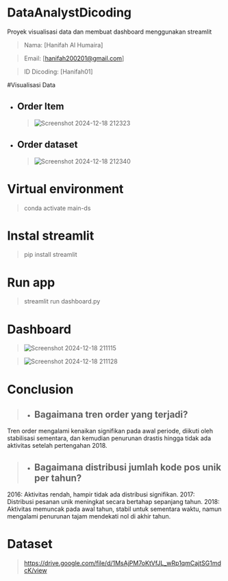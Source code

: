 # DataAnalystDicoding
Proyek visualisasi data dan membuat dashboard menggunakan streamlit

>Nama: [Hanifah Al Humaira]

>Email: [hanifah200201@gmail.com]

>ID Dicoding: [Hanifah01]

#Visualisasi Data
- ## Order Item
  >![Screenshot 2024-12-18 212323](https://github.com/user-attachments/assets/2849464b-9d99-40fd-aead-e8f853090066)
- ## Order dataset
  >![Screenshot 2024-12-18 212340](https://github.com/user-attachments/assets/be849227-c191-4e26-8714-2a274715275a)

# Virtual environment
>conda activate main-ds

# Instal streamlit
>pip install streamlit

# Run app
>streamlit run dashboard.py

# Dashboard
  >![Screenshot 2024-12-18 211115](https://github.com/user-attachments/assets/8c194bd3-c445-4be3-99ef-72a3a4fb68b6)

  >![Screenshot 2024-12-18 211128](https://github.com/user-attachments/assets/d4f169cf-6f03-4b83-a831-f695cc0c4b83)

# Conclusion
> - ## Bagaimana tren order yang terjadi?
  Tren order mengalami kenaikan signifikan pada awal periode, diikuti oleh stabilisasi sementara, dan kemudian penurunan drastis hingga tidak ada aktivitas setelah pertengahan 2018.
> - ## Bagaimana distribusi jumlah kode pos unik per tahun?
  2016: Aktivitas rendah, hampir tidak ada distribusi signifikan. 
  2017: Distribusi pesanan unik meningkat secara bertahap sepanjang tahun. 
  2018: Aktivitas memuncak pada awal tahun, stabil untuk sementara waktu, namun mengalami penurunan tajam mendekati nol di akhir tahun.

# Dataset
> https://drive.google.com/file/d/1MsAjPM7oKtVfJL_wRp1qmCajtSG1mdcK/view
